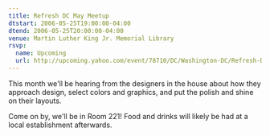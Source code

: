 ```yaml
---
title: Refresh DC May Meetup
dtstart: 2006-05-25T19:00:00-04:00
dtend: 2006-05-25T20:00:00-04:00
venue: Martin Luther King Jr. Memorial Library
rsvp:
  name: Upcoming
  url: http://upcoming.yahoo.com/event/78710/DC/Washington-DC/Refresh-DC-May-Meetup/MLK-Jr-Memorial-Public-Library/
---
```


This month we'll be hearing from the designers in the house about how they approach design, select colors and graphics, and put the polish and shine on their layouts.

Come on by, we'll be in Room 221! Food and drinks will likely be had at a local establishment afterwards.